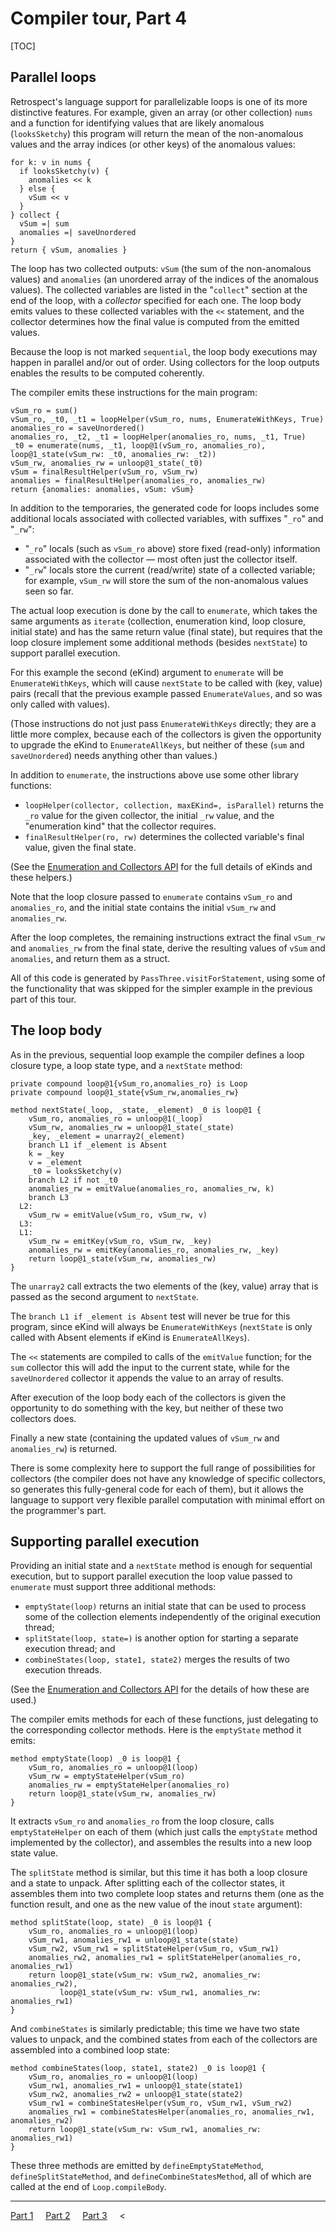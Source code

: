 # Compiler tour, Part 4

[TOC]

## Parallel loops

Retrospect's language support for parallelizable loops is one of its more
distinctive features. For example, given an array (or other collection) `nums`
and a function for identifying values that are likely anomalous (`looksSketchy`)
this program will return the mean of the non-anomalous values and the array
indices (or other keys) of the anomalous values:

```
for k: v in nums {
  if looksSketchy(v) {
    anomalies << k
  } else {
    vSum << v
  }
} collect {
  vSum =| sum
  anomalies =| saveUnordered
}
return { vSum, anomalies }
```

The loop has two collected outputs: `vSum` (the sum of the non-anomalous values)
and `anomalies` (an unordered array of the indices of the anomalous values). The
collected variables are listed in the "`collect`" section at the end of the
loop, with a *collector* specified for each one. The loop body emits values to
these collected variables with the `<<` statement, and the collector determines
how the final value is computed from the emitted values.

Because the loop is not marked `sequential`, the loop body executions may happen
in parallel and/or out of order. Using collectors for the loop outputs enables
the results to be computed coherently.

The compiler emits these instructions for the main program:

```
vSum_ro = sum()
vSum_ro, _t0, _t1 = loopHelper(vSum_ro, nums, EnumerateWithKeys, True)
anomalies_ro = saveUnordered()
anomalies_ro, _t2, _t1 = loopHelper(anomalies_ro, nums, _t1, True)
_t0 = enumerate(nums, _t1, loop@1(vSum_ro, anomalies_ro), loop@1_state(vSum_rw: _t0, anomalies_rw: _t2))
vSum_rw, anomalies_rw = unloop@1_state(_t0)
vSum = finalResultHelper(vSum_ro, vSum_rw)
anomalies = finalResultHelper(anomalies_ro, anomalies_rw)
return {anomalies: anomalies, vSum: vSum}
```

In addition to the temporaries, the generated code for loops includes some
additional locals associated with collected variables, with suffixes "`_ro`" and
"`_rw`":

*   "`_ro`" locals (such as `vSum_ro` above) store fixed (read-only) information
    associated with the collector — most often just the collector itself.
*   "`_rw`" locals store the current (read/write) state of a collected variable;
    for example, `vSum_rw` will store the sum of the non-anomalous values seen
    so far.

The actual loop execution is done by the call to `enumerate`, which takes the
same arguments as `iterate` (collection, enumeration kind, loop closure, initial
state) and has the same return value (final state), but requires that the loop
closure implement some additional methods (besides `nextState`) to support
parallel execution.

For this example the second (eKind) argument to `enumerate` will be
`EnumerateWithKeys`, which will cause `nextState` to be called with (key, value)
pairs (recall that the previous example passed `EnumerateValues`, and so was
only called with values).

(Those instructions do not just pass `EnumerateWithKeys` directly; they are a
little more complex, because each of the collectors is given the opportunity to
upgrade the eKind to `EnumerateAllKeys`, but neither of these (`sum` and
`saveUnordered`) needs anything other than values.)

In addition to `enumerate`, the instructions above use some other library
functions:

*   `loopHelper(collector, collection, maxEKind=, isParallel)` returns the `_ro`
    value for the given collector, the initial `_rw` value, and the "enumeration
    kind" that the collector requires.
*   `finalResultHelper(ro, rw)` determines the collected variable's final value,
    given the final state.

(See the [Enumeration and Collectors API](loops.md) for the full details of
eKinds and these helpers.)

Note that the loop closure passed to `enumerate` contains `vSum_ro` and
`anomalies_ro`, and the initial state contains the initial `vSum_rw` and
`anomalies_rw`.

After the loop completes, the remaining instructions extract the final `vSum_rw`
and `anomalies_rw` from the final state, derive the resulting values of `vSum`
and `anomalies`, and return them as a struct.

All of this code is generated by `PassThree.visitForStatement`, using some of
the functionality that was skipped for the simpler example in the previous part
of this tour.

## The loop body

As in the previous, sequential loop example the compiler defines a loop closure
type, a loop state type, and a `nextState` method:

```
private compound loop@1{vSum_ro,anomalies_ro} is Loop
private compound loop@1_state{vSum_rw,anomalies_rw}

method nextState(_loop, _state, _element) _0 is loop@1 {
    vSum_ro, anomalies_ro = unloop@1(_loop)
    vSum_rw, anomalies_rw = unloop@1_state(_state)
    _key, _element = unarray2(_element)
    branch L1 if _element is Absent
    k = _key
    v = _element
    _t0 = looksSketchy(v)
    branch L2 if not _t0
    anomalies_rw = emitValue(anomalies_ro, anomalies_rw, k)
    branch L3
  L2:
    vSum_rw = emitValue(vSum_ro, vSum_rw, v)
  L3:
  L1:
    vSum_rw = emitKey(vSum_ro, vSum_rw, _key)
    anomalies_rw = emitKey(anomalies_ro, anomalies_rw, _key)
    return loop@1_state(vSum_rw, anomalies_rw)
}
```

The `unarray2` call extracts the two elements of the (key, value) array that is
passed as the second argument to `nextState`.

The `branch L1 if _element is Absent` test will never be true for this program,
since eKind will always be `EnumerateWithKeys` (`nextState` is only called with
Absent elements if eKind is `EnumerateAllKeys`).

The `<<` statements are compiled to calls of the `emitValue` function; for the
`sum` collector this will add the input to the current state, while for the
`saveUnordered` collector it appends the value to an array of results.

After execution of the loop body each of the collectors is given the opportunity
to do something with the key, but neither of these two collectors does.

Finally a new state (containing the updated values of `vSum_rw` and
`anomalies_rw`) is returned.

There is some complexity here to support the full range of possibilities for
collectors (the compiler does not have any knowledge of specific collectors, so
generates this fully-general code for each of them), but it allows the language
to support very flexible parallel computation with minimal effort on the
programmer's part.

## Supporting parallel execution

Providing an initial state and a `nextState` method is enough for sequential
execution, but to support parallel execution the loop value passed to
`enumerate` must support three additional methods:

*   `emptyState(loop)` returns an initial state that can be used to process some
    of the collection elements independently of the original execution thread;
*   `splitState(loop, state=)` is another option for starting a separate
    execution thread; and
*   `combineStates(loop, state1, state2)` merges the results of two execution
    threads.

(See the [Enumeration and Collectors API](loops.md) for the details of how these
are used.)

The compiler emits methods for each of these functions, just delegating to the
corresponding collector methods. Here is the `emptyState` method it emits:

```
method emptyState(loop) _0 is loop@1 {
    vSum_ro, anomalies_ro = unloop@1(loop)
    vSum_rw = emptyStateHelper(vSum_ro)
    anomalies_rw = emptyStateHelper(anomalies_ro)
    return loop@1_state(vSum_rw, anomalies_rw)
}
```

It extracts `vSum_ro` and `anomalies_ro` from the loop closure, calls
`emptyStateHelper` on each of them (which just calls the `emptyState` method
implemented by the collector), and assembles the results into a new loop state
value.

The `splitState` method is similar, but this time it has both a loop closure and
a state to unpack. After splitting each of the collector states, it assembles
them into two complete loop states and returns them (one as the function result,
and one as the new value of the inout `state` argument):

```
method splitState(loop, state) _0 is loop@1 {
    vSum_ro, anomalies_ro = unloop@1(loop)
    vSum_rw1, anomalies_rw1 = unloop@1_state(state)
    vSum_rw2, vSum_rw1 = splitStateHelper(vSum_ro, vSum_rw1)
    anomalies_rw2, anomalies_rw1 = splitStateHelper(anomalies_ro, anomalies_rw1)
    return loop@1_state(vSum_rw: vSum_rw2, anomalies_rw: anomalies_rw2),
           loop@1_state(vSum_rw: vSum_rw1, anomalies_rw: anomalies_rw1)
}
```

And `combineStates` is similarly predictable; this time we have two state values
to unpack, and the combined states from each of the collectors are assembled
into a combined loop state:

```
method combineStates(loop, state1, state2) _0 is loop@1 {
    vSum_ro, anomalies_ro = unloop@1(loop)
    vSum_rw1, anomalies_rw1 = unloop@1_state(state1)
    vSum_rw2, anomalies_rw2 = unloop@1_state(state2)
    vSum_rw1 = combineStatesHelper(vSum_ro, vSum_rw1, vSum_rw2)
    anomalies_rw1 = combineStatesHelper(anomalies_ro, anomalies_rw1, anomalies_rw2)
    return loop@1_state(vSum_rw: vSum_rw1, anomalies_rw: anomalies_rw1)
}
```

These three methods are emitted by `defineEmptyStateMethod`,
`defineSplitStateMethod`, and `defineCombineStatesMethod`, all of which are
called at the end of `Loop.compileBody`.

--------------------------------------------------------------------------------

[Part 1](compiler_tour_1.md) &nbsp; &nbsp; [Part 2](compiler_tour_2.md) &nbsp;
&nbsp; [Part 3](compiler_tour_3.md) &nbsp; &nbsp; <

